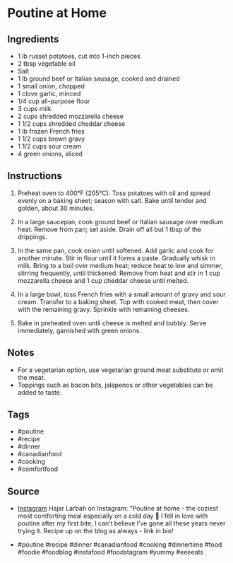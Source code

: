  # Poutine at Home

## Ingredients

- 1 lb russet potatoes, cut into 1-inch pieces
- 2 tbsp vegetable oil
- Salt
- 1 lb ground beef or Italian sausage, cooked and drained
- 1 small onion, chopped
- 1 clove garlic, minced
- 1/4 cup all-purpose flour
- 3 cups milk
- 2 cups shredded mozzarella cheese
- 1 1/2 cups shredded cheddar cheese
- 1 lb frozen French fries
- 1 1/2 cups brown gravy
- 1 1/2 cups sour cream
- 4 green onions, sliced

## Instructions

1. Preheat oven to 400°F (205°C). Toss potatoes with oil and spread evenly on a baking sheet; season with salt. Bake until tender and golden, about 30 minutes.

2. In a large saucepan, cook ground beef or Italian sausage over medium heat. Remove from pan; set aside. Drain off all but 1 tbsp of the drippings.

3. In the same pan, cook onion until softened. Add garlic and cook for another minute. Stir in flour until it forms a paste. Gradually whisk in milk. Bring to a boil over medium heat; reduce heat to low and simmer, stirring frequently, until thickened. Remove from heat and stir in 1 cup mozzarella cheese and 1 cup cheddar cheese until melted.

4. In a large bowl, toss French fries with a small amount of gravy and sour cream. Transfer to a baking sheet. Top with cooked meat, then cover with the remaining gravy. Sprinkle with remaining cheeses.

5. Bake in preheated oven until cheese is melted and bubbly. Serve immediately, garnished with green onions.

## Notes

- For a vegetarian option, use vegetarian ground meat substitute or omit the meat.
- Toppings such as bacon bits, jalapenos or other vegetables can be added to taste.

## Tags

- #poutine
- #recipe
- #dinner
- #canadianfood
- #cooking
- #comfortfood

## Source

- [Instagram](https://www.instagram.com/p/C2dW4AIObLr) Hajar Larbah on Instagram: "Poutine at home - the coziest most comforting meal especially on a cold day 🤎 I fell in love with poutine after my first bite, I can’t believe I’ve gone all these years never trying it. Recipe up on the blog as always - link in bio!

- #poutine #recipe #dinner #canadianfood #cooking #dinnertime #food #foodie #foodblog #instafood #foodstagram #yummy #eeeeats